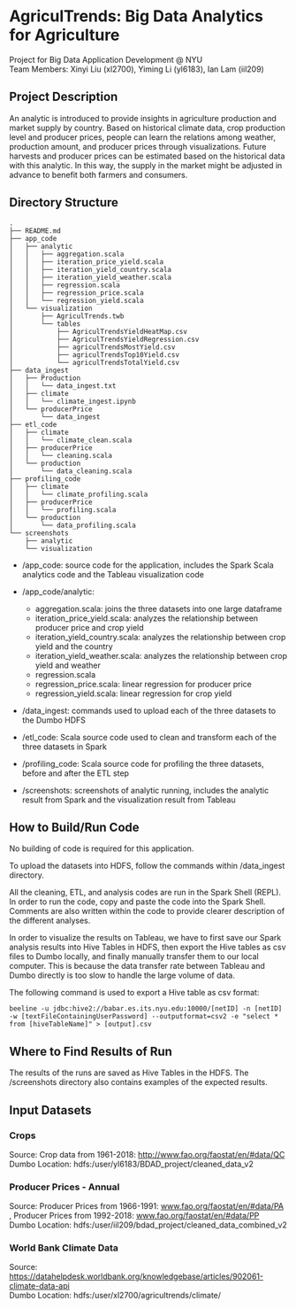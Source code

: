 # AgriculTrends: Big Data Analytics for Agriculture

Project for Big Data Application Development @ NYU  
Team Members: Xinyi Liu (xl2700), Yiming Li (yl6183), Ian Lam (iil209)

## Project Description
An analytic is introduced to provide insights in agriculture production and market supply by country. Based on historical climate data, crop production level and producer prices, people can learn the relations among weather, production amount, and producer prices through visualizations. Future harvests and producer prices can be estimated based on the historical data with this analytic. In this way, the supply in the market might be adjusted in advance to benefit both farmers and consumers.

## Directory Structure

```
.
├── README.md
├── app_code
│   ├── analytic
│   │   ├── aggregation.scala
│   │   ├── iteration_price_yield.scala
│   │   ├── iteration_yield_country.scala
│   │   ├── iteration_yield_weather.scala
│   │   ├── regression.scala
│   │   ├── regression_price.scala
│   │   └── regression_yield.scala
│   └── visualization
│       ├── AgriculTrends.twb
│       └── tables
│           ├── AgriculTrendsYieldHeatMap.csv
│           ├── AgriculTrendsYieldRegression.csv
│           ├── agriculTrendsMostYield.csv
│           ├── agriculTrendsTop10Yield.csv
│           └── agriculTrendsTotalYield.csv
├── data_ingest
│   ├── Production
│   │   └── data_ingest.txt
│   ├── climate
│   │   └── climate_ingest.ipynb
│   └── producerPrice
│       └── data_ingest
├── etl_code
│   ├── climate
│   │   └── climate_clean.scala
│   ├── producerPrice
│   │   └── cleaning.scala
│   └── production
│       └── data_cleaning.scala
├── profiling_code
│   ├── climate
│   │   └── climate_profiling.scala
│   ├── producerPrice
│   │   └── profiling.scala
│   └── production
│       └── data_profiling.scala
└── screenshots
    ├── analytic
    └── visualization
```
* /app_code: source code for the application, includes the Spark Scala analytics code and the Tableau visualization code
* /app_code/analytic:
  * aggregation.scala: joins the three datasets into one large dataframe
  * iteration_price_yield.scala: analyzes the relationship between producer price and crop yield
  * iteration_yield_country.scala: analyzes the relationship between crop yield and the country
  * iteration_yield_weather.scala: analyzes the relationship between crop yield and weather
  * regression.scala
  * regression_price.scala: linear regression for producer price
  * regression_yield.scala: linear regression for crop yield  

* /data_ingest: commands used to upload each of the three datasets to the Dumbo HDFS
* /etl_code: Scala source code used to clean and transform each of the three datasets in Spark
* /profiling_code: Scala source code for profiling the three datasets, before and after the ETL step
* /screenshots: screenshots of analytic running, includes the analytic result from Spark and the visualization result from Tableau

## How to Build/Run Code
No building of code is required for this application.

To upload the datasets into HDFS, follow the commands within /data_ingest directory.  

All the cleaning, ETL, and analysis codes are run in the Spark Shell (REPL). In order to run the code, copy and paste the code into the Spark Shell. Comments are also written within the code to provide clearer description of the different analyses.

In order to visualize the results on Tableau, we have to first save our Spark analysis results into Hive Tables in HDFS, then export the Hive tables as csv files to Dumbo locally, and finally manually transfer them to our local computer. This is because the data transfer rate between Tableau and Dumbo directly is too slow to handle the large volume of data.

The following command is used to export a Hive table as csv format:
```
beeline -u jdbc:hive2://babar.es.its.nyu.edu:10000/[netID] -n [netID] -w [textFileContainingUserPassword] --outputformat=csv2 -e "select * from [hiveTableName]" > [output].csv
```


## Where to Find Results of Run
The results of the runs are saved as Hive Tables in the HDFS. The /screenshots directory also contains examples of the expected results.


## Input Datasets
### Crops
Source: Crop data from 1961-2018: http://www.fao.org/faostat/en/#data/QC  
Dumbo Location: hdfs:/user/yl6183/BDAD_project/cleaned_data_v2

### Producer Prices - Annual
Source: Producer Prices from 1966-1991: www.fao.org/faostat/en/#data/PA  , Producer Prices from 1992-2018: www.fao.org/faostat/en/#data/PP  
Dumbo Location: hdfs:/user/iil209/bdad_project/cleaned_data_combined_v2

### World Bank Climate Data
Source: https://datahelpdesk.worldbank.org/knowledgebase/articles/902061-climate-data-api  
Dumbo Location: hdfs:/user/xl2700/agricultrends/climate/
